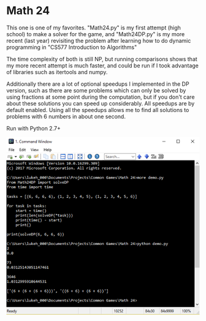# Math 24

This one is one of my favorites. "Math24.py" is my first attempt (high school) to make a solver for the game, and "Math24DP.py" is my more recent (last year) revisiting the problem after learning how to do dynamic programming in "CS577 Introduction to Algorithms"

The time complexity of both is still NP, but running comparisons shows that my more recent attempt is much faster, and could be run if I took advantage of libraries such as itertools and numpy.

Additionally there are a lot of optional speedups I implemented in the DP version, such as there are some problems which can only be solved by using fractions at some point during the computation, but if you don't care about these solutions you can speed up considerably. All speedups are by default enabled.
Using all the speedups allows me to find all solutions to problems with 6 numbers in about one second.

Run with Python 2.7+

![](Media/demo.png)
